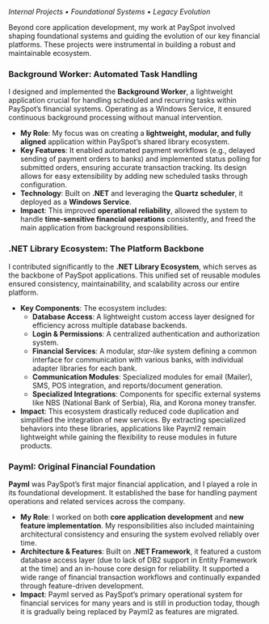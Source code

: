 *Internal Projects • Foundational Systems • Legacy Evolution*

Beyond core application development, my work at PaySpot involved shaping foundational systems and guiding the evolution of our key financial platforms. These projects were instrumental in building a robust and maintainable ecosystem.

### Background Worker: Automated Task Handling

I designed and implemented the **Background Worker**, a lightweight application crucial for handling scheduled and recurring tasks within PaySpot’s financial systems. Operating as a Windows Service, it ensured continuous background processing without manual intervention.

*   **My Role**: My focus was on creating a **lightweight, modular, and fully aligned** application within PaySpot’s shared library ecosystem.
*   **Key Features**: It enabled automated payment workflows (e.g., delayed sending of payment orders to banks) and implemented status polling for submitted orders, ensuring accurate transaction tracking. Its design allows for easy extensibility by adding new scheduled tasks through configuration.
*   **Technology**: Built on **.NET** and leveraging the **Quartz scheduler**, it deployed as a **Windows Service**.
*   **Impact**: This improved **operational reliability**, allowed the system to handle **time-sensitive financial operations** consistently, and freed the main application from background responsibilities.

### .NET Library Ecosystem: The Platform Backbone

I contributed significantly to the **.NET Library Ecosystem**, which serves as the backbone of PaySpot applications. This unified set of reusable modules ensured consistency, maintainability, and scalability across our entire platform.

*   **Key Components**: The ecosystem includes:
    *   **Database Access**: A lightweight custom access layer designed for efficiency across multiple database backends.
    *   **Login & Permissions**: A centralized authentication and authorization system.
    *   **Financial Services**: A modular, *star-like* system defining a common interface for communication with various banks, with individual adapter libraries for each bank.
    *   **Communication Modules**: Specialized modules for email (Mailer), SMS, POS integration, and reports/document generation.
    *   **Specialized Integrations**: Components for specific external systems like NBS (National Bank of Serbia), Ria, and Korona money transfer.
*   **Impact**: This ecosystem drastically reduced code duplication and simplified the integration of new services. By extracting specialized behaviors into these libraries, applications like PaymI2 remain lightweight while gaining the flexibility to reuse modules in future products.

### PaymI: Original Financial Foundation

**PaymI** was PaySpot’s first major financial application, and I played a role in its foundational development. It established the base for handling payment operations and related services across the company.

*   **My Role**: I worked on both **core application development** and **new feature implementation**. My responsibilities also included maintaining architectural consistency and ensuring the system evolved reliably over time.
*   **Architecture & Features**: Built on **.NET Framework**, it featured a custom database access layer (due to lack of DB2 support in Entity Framework at the time) and an in-house core design for reliability. It supported a wide range of financial transaction workflows and continually expanded through feature-driven development.
*   **Impact**: PaymI served as PaySpot’s primary operational system for financial services for many years and is still in production today, though it is gradually being replaced by PaymI2 as features are migrated.